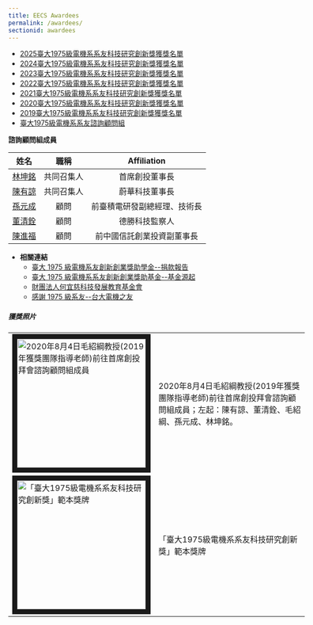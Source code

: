 ```yaml
---
title: EECS Awardees
permalink: /awardees/
sectionid: awardees
---
```


- [2025臺大1975級電機系系友科技研究創新獎獲獎名單](/files/2025臺大1975級電機系系友科技研究創新獎.pdf)
- [2024臺大1975級電機系系友科技研究創新獎獲獎名單](/files/2024臺大1975級電機系系友科技研究創新獎.pdf)
- [2023臺大1975級電機系系友科技研究創新獎獲獎名單](/files/2023臺大1975級電機系系友科技研究創新獎.pdf)
- [2022臺大1975級電機系系友科技研究創新獎獲獎名單](/files/2022臺大1975級電機系系友科技研究創新獎.pdf)
- [2021臺大1975級電機系系友科技研究創新獎獲獎名單](/files/2021臺大1975級電機系系友科技研究創新獎.pdf)
- [2020臺大1975級電機系系友科技研究創新獎獲獎名單](/files/2020臺大1975級電機系系友科技研究創新獎.pdf)
- [2019臺大1975級電機系系友科技研究創新獎獲獎名單](/files/2019臺大1975級電機系系友科技研究創新獎.pdf)
- [臺大1975級電機系系友諮詢顧問組](/files/臺大1975級電機系系友諮詢顧問組_07152020.pdf)

**諮詢顧問組成員**

| 姓名 | 職稱 | Affiliation |
|:-----:|:-----:|:-----:|
| [林坤銘](/classmates/林坤銘/) | 共同召集人 | 首席創投董事長 |
| [陳有諒](/classmates/陳有諒/) | 共同召集人 | 蔚華科技董事長 |
| [孫元成](/classmates/孫元成/) | 顧問 | 前臺積電研發副總經理、技術長 |
| [董清銓](/classmates/董清銓/) | 顧問 | 德勝科技監察人 |
| [陳進福](/classmates/陳進福/) | 顧問 | 前中國信託創業投資副董事長 |

- **相關連結**
  <!--- [「臺大 1975 級電機系友創新創業獎助學金」永續基金](/files/台大1975級電機系友創新創業獎助學金永續基金_11152018.pdf)-->
  - [臺大 1975 級電機系友創新創業獎助學金--捐款報告](/files/台大1975級電機系友創新創業獎助學金_10102018.pdf)
  - [臺大 1975 級電機系系友創新創業獎助基金--基金源起](/files/基金源起_07312020.pdf)
  - [財團法人何宜慈科技發展教育基金會](https://irvingthofoundation.github.io/)
  - [感謝 1975 級系友--台大電機之友](/files/感謝1975級系友-台大電機之友邀稿v2_06012021.pdf)

##### **獲獎照片**

<table style="width: 600px">
  <tr>
   <td>
   <img src="/img/awardee_visit_20200804.jpg"
        alt="2020年8月4日毛紹綱教授(2019年獲獎團隊指導老師)前往首席創投拜會諮詢顧問組成員"
        width="260" border="10" />
   </td>
   <td class="photo-text">
     2020年8月4日毛紹綱教授(2019年獲獎團隊指導老師)前往首席創投拜會諮詢顧問組成員；左起：陳有諒、董清銓、毛紹綱、孫元成、林坤銘。
   </td>
  </tr>
  <tr>
   <td>
   <img src="/img/award_medals.jpg"
        alt="「臺大1975級電機系系友科技研究創新獎」範本獎牌"
        width="260" border="10" />
   </td>
   <td class="photo-text">
     「臺大1975級電機系系友科技研究創新獎」範本獎牌
   </td>
  </tr>
</table>
